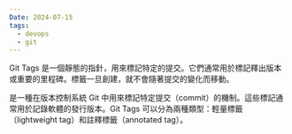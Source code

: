```yaml
---
Date: 2024-07-15
tags:
  - devops
  - git
---
```

Git Tags 是一個靜態的指針，用來標記特定的提交。它們通常用於標記釋出版本或重要的里程碑。標籤一旦創建，就不會隨著提交的變化而移動。

是一種在版本控制系統 Git 中用來標記特定提交（commit）的機制。這些標記通常用於記錄軟體的發行版本。Git Tags 可以分為兩種類型：輕量標籤（lightweight tag）和註釋標籤（annotated tag）。